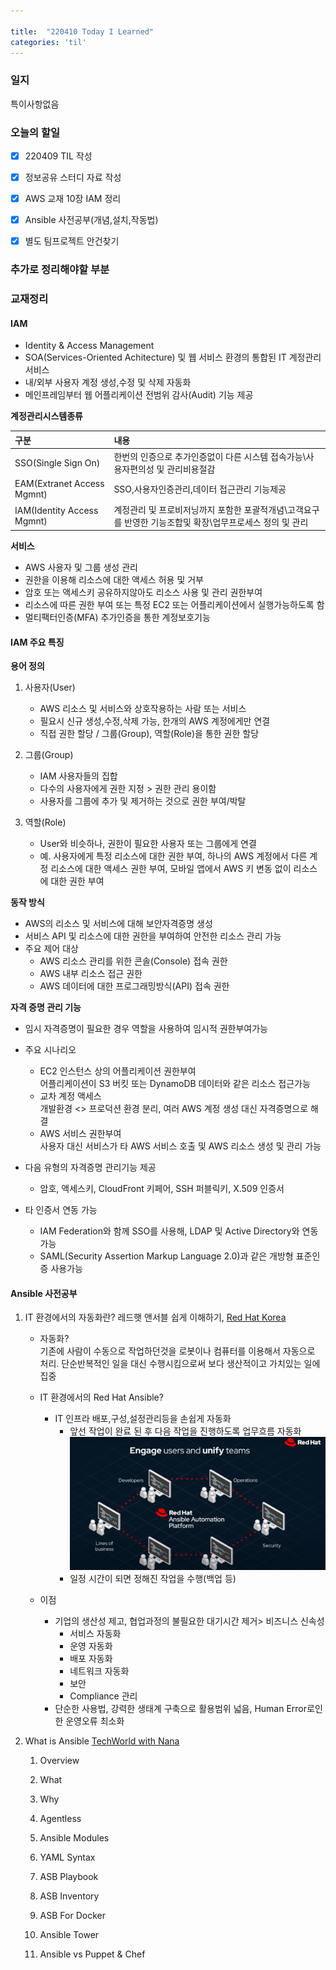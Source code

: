 ```yaml
---

title:  "220410 Today I Learned"
categories: 'til'
---
```

<!-- 
![aas](/assets/til/220328til1.png)

<img src="/assets/til/220328til1.png" width="100%" height="100%"> -->



### 일지

특이사항없음   




### 오늘의 할일

- [x] 220409 TIL 작성    
- [X] 정보공유 스터디 자료 작성
- [x] AWS 교재 10장 IAM 정리
- [x] Ansible 사전공부(개념,설치,작동법)
- [x] 별도 팀프로젝트 안건찾기


### 추가로 정리해야할 부분


### 교재정리

#### IAM

- Identity & Access Management
- SOA(Services-Oriented Achitecture) 및 웹 서비스 환경의 통합된 IT 계정관리 서비스
- 내/외부 사용자 계정 생성,수정 및 삭제 자동화
- 메인프레임부터 웹 어플리케이션 전범위 감사(Audit) 기능 제공

**계정관리시스템종류**

|구분|내용|
|:---|:---|
|SSO\(Single Sign On)|한번의 인증으로 추가인증없이 다른 시스템 접속가능\사용자편의성 및 관리비용절감|
|EAM\(Extranet Access Mgmnt)|SSO,사용자인증관리,데이터 접근관리 기능제공|
|IAM\(Identity Access Mgmnt)|계정관리 및 프로비저닝까지 포함한 포괄적개념\고객요구를 반영한 기능조합및 확장\업무프로세스 정의 및 관리|

**서비스**

- AWS 사용자 및 그룹 생성 관리
- 권한을 이용해 리소스에 대한 액세스 허용 및 거부
- 암호 또는 액세스키 공유하지않아도 리소스 사용 및 관리 권한부여
- 리소스에 따른 권한 부여 또는 특정 EC2 또는 어플리케이션에서 실행가능하도록 함
- 멀티팩터인증(MFA) 추가인증을 통한 계정보호기능

#### IAM 주요 특징

**용어 정의**

1. 사용자(User)
    - AWS 리소스 및 서비스와 상호작용하는 사람 또는 서비스
    - 필요시 신규 생성,수정,삭제 가능, 한개의 AWS 계정에게만 연결
    - 직접 권한 할당 / 그룹(Group), 역할(Role)을 통한 권한 할당

2. 그룹(Group)
    - IAM 사용자들의 집합
    - 다수의 사용자에게 권한 지정 > 권한 관리 용이함
    - 사용자를 그룹에 추가 및 제거하는 것으로 권한 부여/박탈

3. 역할(Role)
    - User와 비슷하나, 권한이 필요한 사용자 또는 그룹에게 연결
    - 예. 사용자에게 특정 리소스에 대한 권한 부여, 하나의 AWS 계정에서 다른 계정 리소스에 대한 액세스 권한 부여, 모바일 앱에서 AWS 키 변동 없이 리소스에 대한 권한 부여

**동작 방식**

- AWS의 리소스 및 서비스에 대해 보안자격증명 생성
- 서비스 API 및 리소스에 대한 권한을 부여하여 안전한 리소스 관리 가능
- 주요 제어 대상
    - AWS 리소스 관리를 위한 콘솔(Console) 접속 권한
    - AWS 내부 리소스 접근 권한
    - AWS 데이터에 대한 프로그래밍방식(API) 접속 권한

**자격 증명 관리 기능**

- 임시 자격증명이 필요한 경우 역할을 사용하여 임시적 권한부여가능
- 주요 시나리오
    - EC2 인스턴스 상의 어플리케이션 권한부여   
        어플리케이션이 S3 버킷 또는 DynamoDB 데이터와 같은 리소스 접근가능
    - 교차 계정 액세스   
        개발환경 <> 프로덕션 환경 분리, 여러 AWS 계정 생성 대신 자격증명으로 해결
    - AWS 서비스 권한부여     
        사용자 대신 서비스가 타 AWS 서비스 호출 및 AWS 리소스 생성 및 관리 가능

- 다음 유형의 자격증명 관리기능 제공    
    - 암호, 액세스키, CloudFront 키페어, SSH 퍼블릭키, X.509 인증서

- 타 인증서 연동 가능    
    - IAM Federation와 함께 SSO를 사용해, LDAP 및 Active Directory와 연동 가능
    - SAML(Security Assertion Markup Language 2.0)과 같은 개방형 표준인증 사용가능


#### Ansible 사전공부

1. IT 환경에서의 자동화란? 레드햇 앤서블 쉽게 이해하기, [Red Hat Korea](https://www.youtube.com/watch?v=LdPQazH4pvQ&t=9s)

    - 자동화?   
        기존에 사람이 수동으로 작업하던것을 로봇이나 컴퓨터를 이용해서 자동으로 처리.
        단순반복적인 일을 대신 수행시킴으로써 보다 생산적이고 가치있는 일에 집중

    - IT 환경에서의 Red Hat Ansible?
	    - IT 인프라 배포,구성,설정관리등을 손쉽게 자동화
	        - 앞선 작업이 완료 된 후 다음 작업을 진행하도록 업무흐름 자동화
            ![asb1](/assets/images/asb1.png)
	        - 일정 시간이 되면 정해진 작업을 수행(백업 등)

    - 이점
	    - 기업의 생산성 제고, 협업과정의 불필요한 대기시간 제거> 비즈니스 신속성
            - 서비스 자동화
	        - 운영 자동화
	        - 배포 자동화
	        - 네트워크 자동화
	        - 보안
	        - Compliance 관리
      - 단순한 사용법, 강력한 생태계 구축으로 활용범위 넓음, Human Error로인 한 운영오류 최소화

2. What is Ansible [TechWorld with Nana](https://youtu.be/1id6ERvfozo)

    1. Overview



    2. What


    3. Why


    4. Agentless



    5. Ansible Modules



    6. YAML Syntax


    7. ASB Playbook


    8. ASB Inventory



    9. ASB For Docker


    10. Ansible Tower


    11. Ansible vs Puppet & Chef